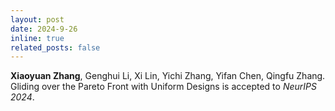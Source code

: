 ```yaml
---
layout: post
date: 2024-9-26 
inline: true
related_posts: false
---
```


**Xiaoyuan Zhang**, Genghui Li, Xi Lin, Yichi Zhang, Yifan Chen, Qingfu Zhang. Gliding over the Pareto Front with Uniform Designs is accepted to *NeurIPS 2024*.  

